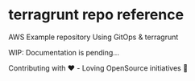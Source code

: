 # terragrunt repo reference
AWS Example  repository   Using GitOps &amp; terragrunt

WIP: Documentation is pending... 




Contributing with ❤️ - Loving OpenSource initiatives 🚀